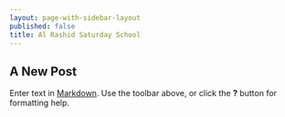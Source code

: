 ```yaml
---
layout: page-with-sidebar-layout
published: false
title: Al Rashid Saturday School
---
```

## A New Post

Enter text in [Markdown](http://daringfireball.net/projects/markdown/). Use the toolbar above, or click the **?** button for formatting help.
